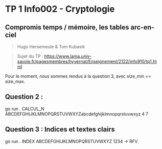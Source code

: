 # TP 1 Info002 - Cryptologie
## Compromis temps / mémoire, les tables arc-en-ciel

> Hugo Hersemeule & Tom Kubasik

> Sujet du TP : https://www.lama.univ-savoie.fr/pagesmembres/hyvernat/Enseignement/2122/info910/tp1.html


Pour le moment, nous sommes rendus à la question 3, avec size_min == size_max.

## Question 2 : 
go run . CALCUL_N ABCDEFGHIJKLMNOPQRSTUVWXYZabcdefghijklmnopqrstuvwxyz 4 7

## Question 3 : Indices et textes clairs
go run . INDEX ABCDEFGHIJKLMNOPQRSTUVWXYZ 1234
-> RFV